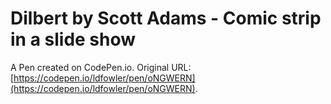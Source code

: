 # Dilbert  by Scott Adams - Comic strip in a slide show

A Pen created on CodePen.io. Original URL: [https://codepen.io/ldfowler/pen/oNGWERN](https://codepen.io/ldfowler/pen/oNGWERN).


